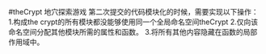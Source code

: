 #theCrypt
地穴探索游戏
第二次提交的代码模块化的时候，需要实现以下操作：
    1.构成the crypt的所有模块都没能够使用同一个全局命名空间theCrypt
    2.仅向该命名空间分配其他模块所需的属性和函数。
    3.将所有其他内容隐藏在函数的局部作用域中。
